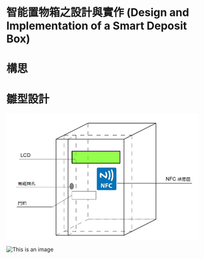 # 智能置物箱之設計與實作 (Design and Implementation of a Smart Deposit Box)

# 構思

# 雛型設計
![](https://github.com/AlexChang19/Design-and-Implementation-of-a-Smart-Deposit-Box/blob/b88169596e74f28d90fae41b5d6b03dff08f93bb/image/Design%20drawing.jpg)

![This is an image]()
